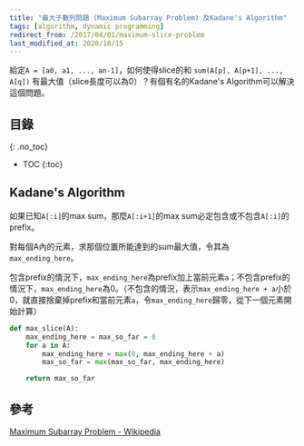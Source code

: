 ```yaml
---
title: "最大子數列問題 (Maximum Subarray Problem) 及Kadane's Algorithm"
tags: [algorithm, dynamic programming]
redirect_from: /2017/04/01/maximum-slice-problem
last_modified_at: 2020/10/15
---
```


給定`A = [a0, a1, ..., an-1]`，如何使得slice的和 `sum(A[p], A[p+1], ..., A[q])` 有最大值（slice長度可以為0）？有個有名的Kadane's Algorithm可以解決這個問題。

## 目錄
{: .no_toc}

- TOC
{:toc}

## Kadane's Algorithm

如果已知`A[:i]`的max sum，那麼`A[:i+1]`的max sum必定包含或不包含`A[:i]`的prefix。

對每個A內的元素，求那個位置所能達到的sum最大值，令其為`max_ending_here`。

包含prefix的情況下，`max_ending_here`為prefix加上當前元素`a`；不包含prefix的情況下，`max_ending_here`為0。（不包含的情況，表示`max_ending_here + a`小於0，就直接捨棄掉prefix和當前元素`a`，令`max_ending_here`歸零，從下一個元素開始計算）

~~~Python
def max_slice(A):
    max_ending_here = max_so_far = 0
    for a in A:
        max_ending_here = max(0, max_ending_here + a)
        max_so_far = max(max_so_far, max_ending_here)

    return max_so_far
~~~

## 參考

[Maximum Subarray Problem - Wikipedia](https://en.wikipedia.org/wiki/Maximum_subarray_problem)
